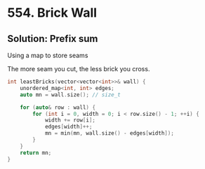 # 554. Brick Wall

## Solution: Prefix sum

Using a map to store seams

The more seam you cut, the less brick you cross.

```cpp
int leastBricks(vector<vector<int>>& wall) {
    unordered_map<int, int> edges;
    auto mn = wall.size(); // size_t

    for (auto& row : wall) {
        for (int i = 0, width = 0; i < row.size() - 1; ++i) {
            width += row[i];
            edges[width]++;
            mn = min(mn, wall.size() - edges[width]);
        }
    }
    return mn;
}
```
